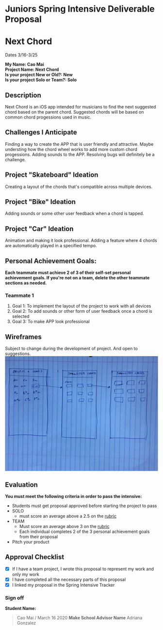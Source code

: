 # Juniors Spring Intensive Deliverable Proposal
# Next Chord

Dates 3/16-3/25

**My Name: Cao Mai**<br>
**Project Name: Next Chord**<br>
**Is your project New or Old?: New**<br>
**Is your project Solo or Team?: Solo**<br>

## Description

Next Chord is an iOS app intended for musicians to find the next suggested chord based on the parent chord. Suggested chords will be based on common chord progessions used in music.

## Challenges I Anticipate

Finding a way to create the APP that is user friendly and attractive. Maybe understing how the chord wheel works to add more custom chord progessions. Adding sounds to the APP. Resolving bugs will definitely be a challenge.

## Project "Skateboard" Ideation

Creating a layout of the chords that's compatible across multiple devices.

## Project "Bike" Ideation
Adding sounds or some other user feedback when a chord is tapped.

## Project "Car" Ideation
Animation and making it look professional. Adding a feature where 4 chords are automatically played in a specified tempo.

## Personal Achievement Goals:

**Each teammate must achieve 2 of 3 of their self-set personal achievement goals. If you're not on a team, delete the other teammate sections as needed.**

### Teammate 1

1. Goal 1:
To implement the layout of the project to work with all devices
1. Goal 2:
To add sounds or other form of user feedback once a chord is selected
1. Goal 3:
To make APP look professional


## Wireframes

Subject to change during the development of project. And open to suggestions.<br>
![](intensive.jpeg)


## Evaluation

**You must meet the following criteria in order to pass the intensive:**

- Students must get proposal approved before starting the project to pass
- SOLO
   - must score an average above a 2.5 on the [rubric]
- TEAM
   - Must score an average above 3 on the [rubric]
   - Each individual completes 2 of the 3 personal achievement goals from their proposal
- Pitch your product

[rubric]:https://docs.google.com/document/d/1IOQDmohLBEBT-hyr-2vgw1mbZUNsq3fHxVfH0oRmVt0/edit


## Approval Checklist
- [x] If I have a team project, I wrote this proposal to represent my work and only my work
- [x] I have completed all the necessary parts of this proposal
- [x] I linked my proposal in the Spring Intensive Tracker

### Sign off

**Student Name:**               
> Cao Mai / March 16 2020
**Make School Advisor Name**
> Adriana Gonzalez

